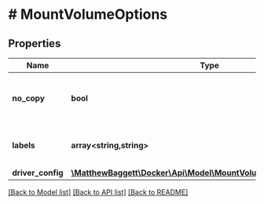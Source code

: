 # # MountVolumeOptions

## Properties

Name | Type | Description | Notes
------------ | ------------- | ------------- | -------------
**no_copy** | **bool** | Populate volume with data from the target. | [optional] [default to false]
**labels** | **array<string,string>** | User-defined key/value metadata. | [optional]
**driver_config** | [**\MatthewBaggett\Docker\Api\Model\MountVolumeOptionsDriverConfig**](MountVolumeOptionsDriverConfig.md) |  | [optional]

[[Back to Model list]](../../README.md#models) [[Back to API list]](../../README.md#endpoints) [[Back to README]](../../README.md)
